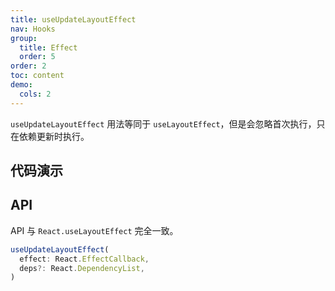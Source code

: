 ```yaml
---
title: useUpdateLayoutEffect
nav: Hooks
group:
  title: Effect
  order: 5
order: 2
toc: content
demo:
  cols: 2
---
```


`useUpdateLayoutEffect` 用法等同于 `useLayoutEffect`，但是会忽略首次执行，只在依赖更新时执行。

## 代码演示

<code src="./demo/demo1.tsx"></code>

## API

API 与 `React.useLayoutEffect` 完全一致。

```typescript
useUpdateLayoutEffect(
  effect: React.EffectCallback,
  deps?: React.DependencyList,
)
```
